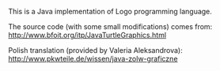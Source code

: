 This is a Java implementation of Logo programming language.

The source code (with some small modifications) comes from:
http://www.bfoit.org/itp/JavaTurtleGraphics.html

Polish translation (provided by Valeria Aleksandrova):
http://www.pkwteile.de/wissen/java-zolw-graficzne

